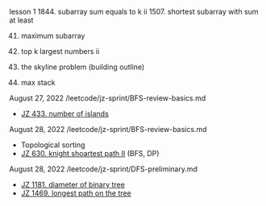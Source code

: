 lesson 1
1844. subarray sum equals to k ii
1507. shortest subarray with sum at least

41. maximum subarray
545. top k largest numbers ii

131. the skyline problem (building outline) 
859. max stack

August 27, 2022 /leetcode/jz-sprint/BFS-review-basics.md

- [JZ 433. number of islands](https://github.com/libinruan/delightcode/blob/main/lintcode/j0433_number_of_islands.md)

August 28, 2022 /leetcode/jz-sprint/BFS-review-basics.md

- Topological sorting 
- [JZ 630. knight shoartest path II](https://github.com/libinruan/delightcode/blob/main/lintcode/j0630_knight_shortest_path_ii.md) (BFS, DP)

August 28, 2022 /leetcode/jz-sprint/DFS-preliminary.md

- [JZ 1181. diameter of binary tree](https://github.com/libinruan/delightcode/blob/main/lintcode/j1181_diameter_of_binary_tree.md)
- [JZ 1469. longest path on the tree](https://github.com/libinruan/delightcode/blob/main/lintcode/j1469_longest_path_on_the_tree.md)